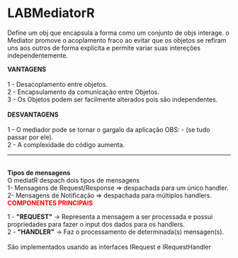 # LABMediatorR
Define um obj que encapsula a forma como um conjunto de objs interage.
o Mediator promove o acoplamento fraco ao evitar que os objetos se refiram uns aos outros de forma explícita e permite variar suas intereções independentemente.
<br>

<b>VANTAGENS</b>
<br><br>
1 - Desacoplamento entre objetos.
<br>
2 - Encapsulamento da comunicação entre Objetos.
<br>
3 - Os Objetos podem ser facilmente alterados pois são independentes.
<br><br>
<b>DESVANTAGENS</b>
<br><br>
1 - O mediador pode se tornar o gargalo da aplicação OBS: - (se tudo passar por ele).
<br>
2 - A complexidade do código aumenta. 
<br>
*************************************************************************
<br>
<b>Tipos de mensagens</b>
<br>
O mediatR despach dois tipos de mensagens
<br>
1- Mensagens de Request/Response => despachada para um único handler.
<br>
2- Mensagens de Notificação => despachada para múltiplos handlers.
<br>
<b style="color:red">COMPONENTES PRINCIPAIS</b>

<BR>

1 - <strong>"REQUEST"</strong> -> Representa a mensagem a ser processada e possui propriedades para fazer o input dos dados para os handlers.<br>
2 - <strong>"HANDLER"</strong> -> Faz o processamento de determinada(s) mensagen(s).<br>
<br>
São implementados usando as interfaces IRequest e IRequestHandler


